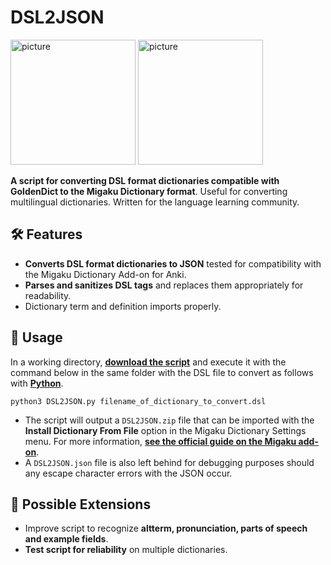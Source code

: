 # DSL2JSON

<p align="left">
  <img src="https://i.postimg.cc/YCVj78ny/image.png" alt="picture" height=200>
  <img src="https://i.postimg.cc/SNbxgJXH/image.png" alt="picture" height=200>
</p>

**A script for converting DSL format dictionaries compatible with GoldenDict to the Migaku Dictionary format**.
Useful for converting multilingual dictionaries. Written for the language learning community.

## 🛠️ Features
- **Converts DSL format dictionaries to JSON** tested for compatibility with the Migaku Dictionary Add-on for Anki.
- **Parses and sanitizes DSL tags** and replaces them appropriately for readability.
- Dictionary term and definition imports properly.

## 📖 Usage
In a working directory, <b><a href="https://github.com/lrorpilla/DSL2JSON/blob/main/DSL2JSON.py">download the script</a></b> and execute it with the command below in the same folder with the DSL file to convert as follows with <b><a href="https://www.python.org/">Python</b></a>.
```
python3 DSL2JSON.py filename_of_dictionary_to_convert.dsl
```
* The script will output a `DSL2JSON.zip` file that can be imported with the **Install Dictionary From File** option in the Migaku Dictionary Settings menu. For more information, <b><a href="https://www.migaku.io/tools-guides/migaku-dictionary/manual/#installing-dictionaries">see the official guide on the Migaku add-on</a></b>.
* A `DSL2JSON.json` file is also left behind for debugging purposes should any escape character errors with the JSON occur.

## 🚀 Possible Extensions
- Improve script to recognize **altterm, pronunciation, parts of speech and example fields**.
- **Test script for reliability** on multiple dictionaries.
